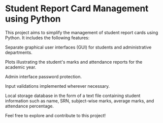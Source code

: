 # Student Report Card Management using Python
This project aims to simplify the management of student report cards using Python. It includes the following features:

Separate graphical user interfaces (GUI) for students and administrative departments.

Plots illustrating the student's marks and attendance reports for the academic year.

Admin interface password protection.

Input validations implemented wherever necessary.

Local storage database in the form of a text file containing student information such as name, SRN, subject-wise marks, average marks, and attendance percentage.

Feel free to explore and contribute to this project!
